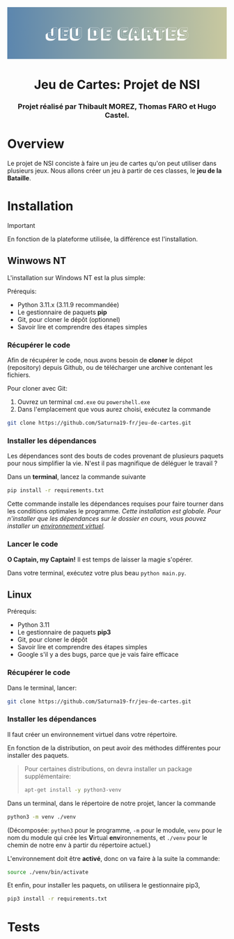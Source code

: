 <!-- On peut faire du HTML dans certaines proportions en .md -->
<!-- Ce fichier est idéalement à lire directement sur GitHub, puisqu'il utilise des formulations de mise en page uniquement présentes sur GitHub. Dans le cas contraire, il pourra y avoir des problèmes de mise en page, qui sont résolus dans le fichier README_nongithub.md -->
<div align="center">
    <img src="docs/assets/Header.png" />
    <h1>Jeu de Cartes: Projet de NSI</h1>
    <h3>Projet réalisé par Thibault MOREZ, Thomas FARO et Hugo Castel.</h3>
</div>

# Overview
Le projet de NSI conciste à faire un jeu de cartes qu'on peut utiliser dans plusieurs jeux. Nous allons créer un jeu à partir de ces classes, le **jeu de la Bataille**.

# Installation

> [!IMPORTANT]  
> En fonction de la plateforme utilisée, la différence est l'installation.

## Winwows NT
L'installation sur Windows NT est la plus simple:

Prérequis:
- Python 3.11.x (3.11.9 recommandée)
- Le gestionnaire de paquets **pip**
- Git, pour cloner le dépôt (optionnel)
- Savoir lire et comprendre des étapes simples

### Récupérer le code
Afin de récupérer le code, nous avons besoin de **cloner** le dépot (repository) depuis Github, ou de télécharger une archive contenant les fichiers.

Pour cloner avec Git:

1. Ouvrez un terminal `cmd.exe` ou `powershell.exe`
2. Dans l'emplacement que vous aurez choisi, exécutez la commande
```bash
git clone https://github.com/Saturna19-fr/jeu-de-cartes.git
```

### Installer les dépendances
Les dépendances sont des bouts de codes provenant de plusieurs paquets pour nous simplifier la vie. N'est il pas magnifique de déléguer le travail ?

Dans un **terminal**, lancez la commande suivante
```bash
pip install -r requirements.txt
```

Cette commande installe les dépendances requises pour faire tourner dans les conditions optimales le programme.
*Cette installation est globale. Pour n'installer que les dépendances sur le dossier en cours, vous pouvez installer un [environnement virtuel](https://docs.python.org/fr/3/tutorial/venv.html).*

### Lancer le code
**O Captain, my Captain!** Il est temps de laisser la magie s'opérer.

Dans votre terminal, exécutez votre plus beau `python main.py`.


## Linux
Prérequis:
- Python 3.11
- Le gestionnaire de paquets **pip3**
- Git, pour cloner le dépôt
- Savoir lire et comprendre des étapes simples
- Google s'il y a des bugs, parce que je vais faire efficace


### Récupérer le code
Dans le terminal, lancer:

```bash
git clone https://github.com/Saturna19-fr/jeu-de-cartes.git
```

### Installer les dépendances

Il faut créer un environnement virtuel dans votre répertoire.

En fonction de la distribution, on peut avoir des méthodes différentes pour installer des paquets.

> Pour certaines distributions, on devra installer un package supplémentaire:
>
> ```sh
> apt-get install -y python3-venv
> ```

Dans un terminal, dans le répertoire de notre projet, lancer la commande

```sh
python3 -m venv ./venv
```

(Décomposée: `python3` pour le programme, `-m` pour le module, `venv` pour le nom du module qui crée les **V**irtual **env**ironnements, et `./venv` pour le chemin de notre env à partir du répertoire actuel.)

L'environnement doit être **activé**, donc on va faire à la suite la commande:

```sh
source ./venv/bin/activate
```

Et enfin, pour installer les paquets, on utilisera le gestionnaire pip3,

```sh
pip3 install -r requirements.txt
```

<!-- https://www.youtube.com/watch?v=AYYcBjtxp84 -->

# Tests
